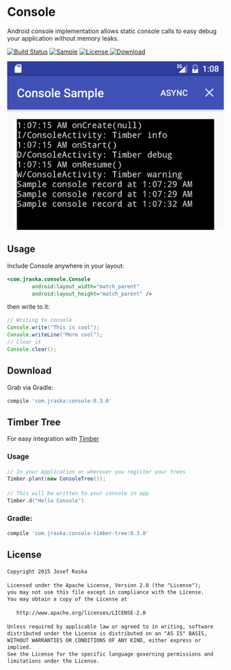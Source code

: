 # Console
Android console implementation allows static console calls to easy debug your application without memory leaks.

[![Build Status](https://travis-ci.org/jraska/Console.svg)](https://travis-ci.org/jraska/Console)
[![Sample](https://img.shields.io/badge/Download-Sample-blue.svg)](https://drive.google.com/file/d/0B0T1YjC17C-rTDBWNDBaSWVhcjg/view?usp=sharing)
[![License](https://img.shields.io/badge/license-Apache%202.0-green.svg) ](https://github.com/jraska/Console/blob/master/LICENSE)
[![Download](https://api.bintray.com/packages/jraska/maven/com.jraska%3Aconsole/images/download.svg) ](https://bintray.com/jraska/maven/com.jraska%3Aconsole/_latestVersion)

![](images/sample_screen.png)

## Usage

Include Console anywhere in your layout:

```xml
<com.jraska.console.Console
        android:layout_width="match_parent"
        android:layout_height="match_parent" />
```

then write to it:

```java
// Writing to console
Console.write("This is cool");
Console.writeLine("More cool");
// Clear it
Console.clear();
```

## Download

Grab via Gradle: 
```groovy
compile 'com.jraska:console:0.3.0'
```

## Timber Tree
For easy integration with [Timber]

### Usage
```java
// In your Application or wherever you register your trees
Timber.plant(new ConsoleTree());

// This will be written to your console in app
Timber.d("Hello Console")
```

### Gradle: 
```groovy
compile 'com.jraska:console-timber-tree:0.3.0'
```

## License

    Copyright 2015 Josef Raska

    Licensed under the Apache License, Version 2.0 (the "License");
    you may not use this file except in compliance with the License.
    You may obtain a copy of the License at

       http://www.apache.org/licenses/LICENSE-2.0

    Unless required by applicable law or agreed to in writing, software
    distributed under the License is distributed on an "AS IS" BASIS,
    WITHOUT WARRANTIES OR CONDITIONS OF ANY KIND, either express or implied.
    See the License for the specific language governing permissions and
    limitations under the License.

[Timber]: https://github.com/JakeWharton/timber